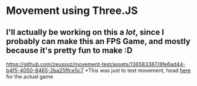 # Movement using Three.JS

## I'll actually be working on this a _lot_, since I probably can make this an FPS Game, and mostly because it's pretty fun to make :D



https://github.com/zeusssz/movement-test/assets/136583387/8fe6ad44-b4f5-4050-8465-2ba25ffce5c7
*This was just to test movement, head [here](zeusssz.github.io/movement-test/forest.html) for the actual game

